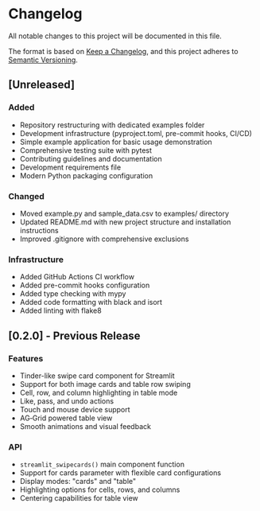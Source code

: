 # Changelog

All notable changes to this project will be documented in this file.

The format is based on [Keep a Changelog](https://keepachangelog.com/en/1.0.0/),
and this project adheres to [Semantic Versioning](https://semver.org/spec/v2.0.0.html).

## [Unreleased]

### Added
- Repository restructuring with dedicated examples folder
- Development infrastructure (pyproject.toml, pre-commit hooks, CI/CD)
- Simple example application for basic usage demonstration
- Comprehensive testing suite with pytest
- Contributing guidelines and documentation
- Development requirements file
- Modern Python packaging configuration

### Changed
- Moved example.py and sample_data.csv to examples/ directory
- Updated README.md with new project structure and installation instructions
- Improved .gitignore with comprehensive exclusions

### Infrastructure
- Added GitHub Actions CI workflow
- Added pre-commit hooks configuration
- Added type checking with mypy
- Added code formatting with black and isort
- Added linting with flake8

## [0.2.0] - Previous Release

### Features
- Tinder-like swipe card component for Streamlit
- Support for both image cards and table row swiping
- Cell, row, and column highlighting in table mode
- Like, pass, and undo actions
- Touch and mouse device support
- AG‑Grid powered table view
- Smooth animations and visual feedback

### API
- `streamlit_swipecards()` main component function
- Support for cards parameter with flexible card configurations
- Display modes: "cards" and "table"
- Highlighting options for cells, rows, and columns
- Centering capabilities for table view